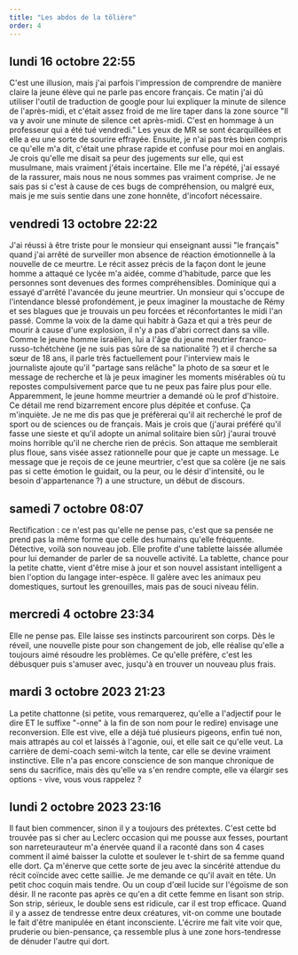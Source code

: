 ```yaml
---
title: "Les abdos de la tôlière"
order: 4
---
```

## lundi 16 octobre 22:55

C'est une illusion, mais j'ai parfois l'impression de comprendre de manière claire la jeune élève qui ne parle pas encore français. Ce matin j'ai dû utiliser l'outil de traduction de google pour lui expliquer la minute de silence de l'après-midi, et c'était assez froid de me lire taper dans la zone source "Il va y avoir une minute de silence cet après-midi. C'est en hommage à un professeur qui a été tué vendredi." Les yeux de MR se sont écarquillées et elle a eu une sorte de sourire effrayée. Ensuite, je n'ai pas très bien compris ce qu'elle m'a dit, c'était une phrase rapide et confuse pour moi en anglais. Je crois qu'elle me disait sa peur des jugements sur elle, qui est musulmane, mais vraiment j'étais incertaine. Elle me l'a répété, j'ai essayé de la rassurer, mais nous ne nous sommes pas vraiment comprise. Je ne sais pas si c'est à cause de ces bugs de compréhension, ou malgré eux, mais je me suis sentie dans une zone honnête, d'incofort nécessaire.


## vendredi 13 octobre 22:22

J'ai réussi à être triste pour le monsieur qui enseignant aussi "le français" quand j'ai arrêté de surveiller mon absence de réaction émotionnelle à la nouvelle de ce meurtre. Le récit assez précis de la façon dont le jeune homme a attaqué ce lycée m'a aidée, comme d'habitude, parce que les personnes sont devenues des formes compréhensibles. Dominique qui a essayé d'arrêté l'avancée du jeune meurtrier. Un monsieur qui s'occupe de l'intendance blessé profondément, je peux imaginer la moustache de Rémy et ses blagues que je trouvais un peu forcées et réconfortantes le midi l'an passé.
Comme la voix de la dame qui habitr à Gaza et qui a très peur de mourir à cause d'une explosion, il n'y a pas d'abri correct dans sa ville. Comme le jeune homme israëlien, lui a l'âge du jeune meutrier franco-russo-tchétchène (je ne suis pas sûre de sa nationalité ?) et il cherche sa sœur de 18 ans, il parle très factuellement pour l'interview mais le journaliste ajoute qu'il "partage sans relâche" la photo de sa sœur et le message de recherche et là je peux imaginer les moments misérables où tu repostes compulsivement parce que tu ne peux pas faire plus pour elle. 
Apparemment, le jeune homme meurtrier a demandé où le prof d'histoire. Ce détail me rend bizarrement encore plus dépitée et confuse. Ça m'inquiète. Je ne me dis pas que je préfèrerai qu'il ait recherché le prof de sport ou de sciences ou de français. Mais je crois que (j'aurai préféré qu'il fasse une sieste et qu'il adopte un animal solitaire bien sûr) j'aurai trouvé moins horrible qu'il ne cherche rien de précis. Son attaque me semblerait plus floue, sans visée assez rationnelle pour que je capte un message. Le message que je reçois de ce jeune meurtrier, c'est que sa colère (je ne sais pas si cette émotion le guidait, ou la peur, ou le désir d'intensité, ou le besoin d'appartenance ?) a une structure, un début de discours.



## samedi 7 octobre 08:07

Rectification : ce n'est pas qu'elle ne pense pas, c'est que sa pensée ne prend pas la même forme que celle des humains qu'elle fréquente. 
Détective, voilà son nouveau job. Elle profite d'une tablette laissée allumée pour lui demander de parler de sa nouvelle activité. La tablette, chance pour la petite chatte, vient d'être mise à jour et son nouvel assistant intelligent a bien l'option du langage inter-espèce. Il galère avec les animaux peu domestiques, surtout les grenouilles, mais pas de souci niveau félin.




## mercredi 4 octobre 23:34

Elle ne pense pas. Elle laisse ses instincts parcourirent son corps. Dès le réveil, une nouvelle piste pour son changement de job, elle réalise qu'elle a toujours aimé résoudre les problèmes. Ce qu'elle préfère, c'est les débusquer puis s'amuser avec, jusqu'à en trouver un nouveau plus frais.


## mardi 3 octobre 2023 21:23

La petite chattonne (si petite, vous remarquerez, qu'elle a l'adjectif pour le dire ET le suffixe "-onne" à la fin de son nom pour le redire) envisage une reconversion. Elle est vive, elle a déjà tué plusieurs pigeons, enfin tué non, mais attrapés au col et laissés à l'agonie, oui, et elle sait ce qu'elle veut. La carrière de demi-coach semi-witch la tente, car elle se devine vraiment instinctive. Elle n'a pas encore conscience de son manque chronique de sens du sacrifice, mais dès qu'elle va s'en rendre compte, elle va élargir ses options - vive, vous vous rappelez ?


## lundi 2 octobre 2023 23:16

Il faut bien commencer, sinon il y a toujours des prétextes. 
C'est cette bd trouvée pas si cher au Leclerc occasion qui me pousse aux fesses, pourtant son narreteurauteur m'a énervée quand il a raconté dans son 4 cases comment il aimé baisser la culotte et soulever le t-shirt de sa femme quand elle dort. Ça m'énerve que cette sorte de jeu avec la sincérité attendue du récit coïncide avec cette saillie. Je me demande ce qu'il avait en tête. Un petit choc coquin mais tendre. Ou un coup d'œil lucide sur l'égoïsme de son désir. Il ne raconte pas après ce qu'en a dit cette femme en lisant son strip. Son strip, sérieux, le double sens est ridicule, car il est trop efficace. Quand il y a assez de tendresse entre deux créatures, vit-on comme une boutade le fait d'être manipulée en étant inconsciente. L'écrire me fait vite voir que, pruderie ou bien-pensance, ça ressemble plus à une zone hors-tendresse de dénuder l'autre qui dort. 